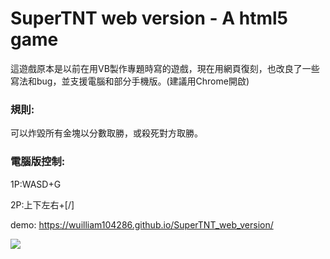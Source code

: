 # SuperTNT web version - A html5 game

這遊戲原本是以前在用VB製作專題時寫的遊戲，現在用網頁復刻，也改良了一些寫法和bug，並支援電腦和部分手機版。(建議用Chrome開啟)

### 規則:
可以炸毀所有金塊以分數取勝，或殺死對方取勝。

### 電腦版控制:
1P:WASD+G

2P:上下左右+[/]

demo: https://wuilliam104286.github.io/SuperTNT_web_version/

![](https://truth.bahamut.com.tw/s01/202005/521a1b26781f0a4b9fec102729e1ed0a.JPG?w=1000)
